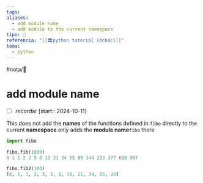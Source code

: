 ```yaml
---
tags: 
aliases:
  - add module name
  - add module to the current namespace
tipo: 📑
referencia: "[[🏛️python tutorial (dcb4c)]]"
tema:
  - python
---
```


#nota/📑

# add module name 

- [ ] recordar  [start:: 2024-10-11]


This does not add the __names__ of the functions defined in `fibo` directly to the current  __namespace__  only adds the __module name__`fibo` there

```python
import fibo
```



```python
fibo.fib(1000)
0 1 1 2 3 5 8 13 21 34 55 89 144 233 377 610 987

fibo.fib2(100)
[0, 1, 1, 2, 3, 5, 8, 13, 21, 34, 55, 89]

```